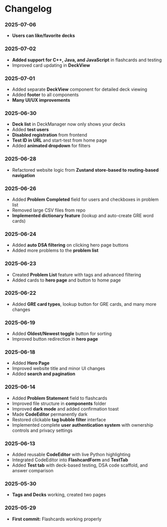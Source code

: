 # Changelog

### 2025-07-06
- **Users can like/favorite decks**

### 2025-07-02
- **Added support for C++, Java, and JavaScript** in flashcards and testing
- Improved card updating in **DeckView**

### 2025-07-01
- Added separate **DeckView** component for detailed deck viewing
- Added **footer** to all components
- **Many UI/UX improvements**

### 2025-06-30
- **Deck list** in DeckManager now only shows your decks
- Added **test users**
- **Disabled registration** from frontend
- **Test ID in URL** and start-test from home page
- Added **animated dropdown** for filters

### 2025-06-28
- Refactored website logic from **Zustand store-based to routing-based navigation**

### 2025-06-26
- Added **Problem Completed** field for users and checkboxes in problem list
- Removed large CSV files from repo
- **Implemented dictionary feature** (lookup and auto-create GRE word cards)

### 2025-06-24
- Added **auto DSA filtering** on clicking hero page buttons
- Added more problems to the **problem list**

### 2025-06-23
- Created **Problem List** feature with tags and advanced filtering
- Added cards to **hero page** and button to home page

### 2025-06-22
- Added **GRE card types**, lookup button for GRE cards, and many more changes

### 2025-06-19
- Added **Oldest/Newest toggle** button for sorting
- Improved button redirection in **hero page**

### 2025-06-18
- Added **Hero Page**
- Improved website title and minor UI changes
- Added **search and pagination**

### 2025-06-14
- Added **Problem Statement** field to flashcards
- Improved file structure in **components** folder
- Improved **dark mode** and added confirmation toast
- Made **CodeEditor** permanently dark
- Restored clickable **tag bubble filter** interface
- Implemented complete **user authentication system** with ownership controls and privacy settings

### 2025-06-13
- Added reusable **CodeEditor** with live Python highlighting
- Integrated CodeEditor into **FlashcardForm** and **TestTab**
- Added **Test tab** with deck-based testing, DSA code scaffold, and answer comparison

### 2025-05-30
- **Tags and Decks** working, created two pages

### 2025-05-29
- **First commit:** Flashcards working properly 